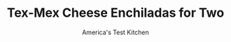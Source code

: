 ---
layout: ../../layouts/MarkdownPostLayout.astro
title: Tex-Mex Cheese Enchiladas for Two
author: America's Test Kitchen
pubDate: 2023-03-15
description: "We pared down the parts and the process but kept the deep, rich flavor."
image_url: https://res.cloudinary.com/hksqkdlah/image/upload/ar_1:1,c_fill,dpr_2.0,f_auto,fl_lossy.progressive.strip_profile,g_faces:auto,q_auto:low,w_344/44391-sfs-tex-mex-cheese-enchiladas-for-two-33
tags: ["Main Courses","Mexican","Cheese","For Two"]
calories: 1818
protein: 43
carbohydrates: 54
fats: 
fiber: 8
ingredients: ["2 tablespoons, vegetable oil","1/2 cup, finely chopped onion","1 1/2 tablespoons, chili powder","1 1/2 tablespoons, all-purpose flour","2 teaspoons, tomato paste","2 , garlic cloves, minced","1 teaspoon, dried oregano","1/2 teaspoon, pepper","1 1/2 cups, chicken broth","6 (6-inch), corn tortillas","8 ounces, Monterey Jack cheese, shredded (2 cups), divided","2 tablespoons, finely chopped onion",", Lime wedge"]
serves: 2
time: "1 hour"
instructions: ["For the sauce: Adjust oven rack to middle position and heat oven to 450 degrees. Heat oil in 10-inch ovensafe skillet over medium heat until shimmering. Add onion and cook until softened, about 3 minutes. Add chili powder, flour, tomato paste, garlic, oregano, and pepper and cook until fragrant, about 1 minute. Gradually whisk in broth and bring to simmer. Cook until slightly thickened, about 4 minutes. Remove from heat. Measure out 1 cup sauce and set aside, leaving remaining sauce in skillet.","For the enchiladas: Stack tortillas and wrap in damp dish towel. Microwave until pliable, about 30 seconds. Place ¼ cup Monterey Jack across center of 1 tortilla, tightly roll tortilla around cheese, and place seam side down in sauce in skillet. Repeat with remaining 5 tortillas and 1¼ cups Monterey Jack, arranging enchiladas side by side in single row in skillet.","Pour reserved sauce over enchiladas and sprinkle with remaining ½ cup Monterey Jack. Bake, covered, until cheese is melted, about 10 minutes. Uncover and continue to bake until sauce is bubbling around edges, about 5 minutes longer. Sprinkle with onion and serve with lime wedges."]
nutrition: ["713 mg Potassium","911 mg Phosphorus","1100 mg Calcium","4 mg Iron","115 mg Magnesium","1299 mg Sodium","5 mg Zinc","59 g Fat","5 mg Niacin (B3)","23 g Monounsaturated","5 g Polyunsaturated","7 mg Vitamin C","122 mg Cholesterol","27 g Saturated","8 g Fiber","9 µg Folic acid","51 µg Folate (food)","7 g Sugars","15 µg Vitamin K","308 g Water","54 g Carbs","66 µg Folate equivalent (total)","43 g Protein","6 mg Vitamin E","1 µg Vitamin B12","356 µg Vitamin A","909 kcal Energy","1818 calories"]
notes: "If you do not have a 10-inch skillet, make the sauce in a 12-inch skillet and transfer the remaining sauce in step 1 to an 8-inch square baking pan. In step 2, arrange the enchiladas in the baking pan before adding the reserved sauce and the remaining cheese."
---